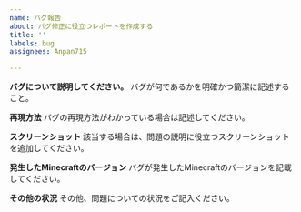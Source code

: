```yaml
---
name: バグ報告
about: バグ修正に役立つレポートを作成する
title: ''
labels: bug
assignees: Anpan715

---
```


**バグについて説明してください。**
バグが何であるかを明確かつ簡潔に記述すること。

**再現方法**
バグの再現方法がわかっている場合は記述してください。

**スクリーンショット**
該当する場合は、問題の説明に役立つスクリーンショットを追加してください。

**発生したMinecraftのバージョン**
バグが発生したMinecraftのバージョンを記載してください。

**その他の状況**
その他、問題についての状況をご記入ください。
